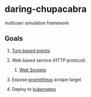 # daring-chupacabra
multiuser simulation framework

## Goals
1. [Turn based events](https://en.wikipedia.org/wiki/Turn-based_strategy)

1. Web based service (HTTP protocol)
    1. [Web Sockets](https://en.wikipedia.org/wiki/WebSocket)
1. Expose [prometheus](https://prometheus.io) scrape target
1. Deploy to [kubernetes](https://kubernetes.io/)

